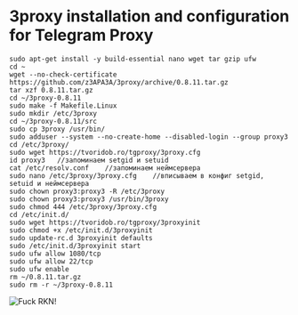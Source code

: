# 3proxy installation and configuration for Telegram Proxy

	sudo apt-get install -y build-essential nano wget tar gzip ufw
	cd ~
	wget --no-check-certificate https://github.com/z3APA3A/3proxy/archive/0.8.11.tar.gz
	tar xzf 0.8.11.tar.gz
	cd ~/3proxy-0.8.11
	sudo make -f Makefile.Linux
	sudo mkdir /etc/3proxy
	cd ~/3proxy-0.8.11/src
	sudo cp 3proxy /usr/bin/
	sudo adduser --system --no-create-home --disabled-login --group proxy3
	cd /etc/3proxy/
	sudo wget https://tvoridob.ro/tgproxy/3proxy.cfg
	id proxy3	//запоминаем setgid и setuid
	cat /etc/resolv.conf	//запоминаем неймсервера
	sudo nano /etc/3proxy/3proxy.cfg	//вписываем в конфиг setgid, setuid и неймсервера
	sudo chown proxy3:proxy3 -R /etc/3proxy
	sudo chown proxy3:proxy3 /usr/bin/3proxy
	sudo chmod 444 /etc/3proxy/3proxy.cfg
	cd /etc/init.d/ 
	sudo wget https://tvoridob.ro/tgproxy/3proxyinit
	sudo chmod +x /etc/init.d/3proxyinit
	sudo update-rc.d 3proxyinit defaults
	sudo /etc/init.d/3proxyinit start
	sudo ufw allow 1080/tcp
	sudo ufw allow 22/tcp
	sudo ufw enable
	rm ~/0.8.11.tar.gz
	sudo rm -r ~/3proxy-0.8.11
	
![Fuck RKN!](https://img.shields.io/badge/Fuck-RKN-brightgreen.svg)
